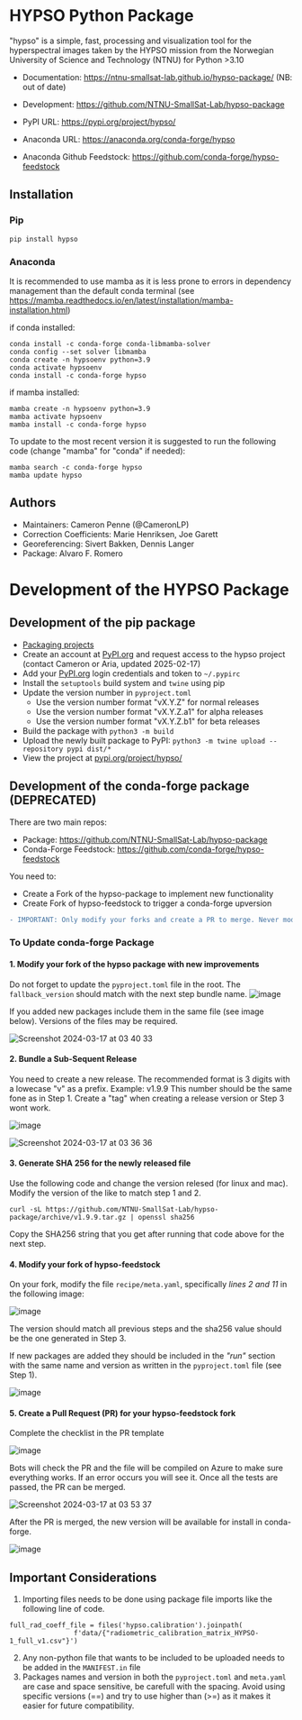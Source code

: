 # HYPSO Python Package
"hypso" is a simple, fast, processing and visualization tool for the hyperspectral
images taken by the HYPSO mission from the Norwegian University of Science and
Technology (NTNU) for Python >3.10

- Documentation: https://ntnu-smallsat-lab.github.io/hypso-package/ (NB: out of date)
  
- Development: https://github.com/NTNU-SmallSat-Lab/hypso-package
  
- PyPI URL: https://pypi.org/project/hypso/
  
- Anaconda URL: https://anaconda.org/conda-forge/hypso

- Anaconda Github Feedstock: https://github.com/conda-forge/hypso-feedstock

## Installation

### Pip 
```
pip install hypso
```

### Anaconda
It is recommended to use mamba as it is less prone to errors in dependency management than the default conda terminal (see https://mamba.readthedocs.io/en/latest/installation/mamba-installation.html)

if conda installed:
```
conda install -c conda-forge conda-libmamba-solver 
conda config --set solver libmamba
conda create -n hypsoenv python=3.9
conda activate hypsoenv
conda install -c conda-forge hypso
```

if mamba installed:
```
mamba create -n hypsoenv python=3.9
mamba activate hypsoenv
mamba install -c conda-forge hypso
```

To update to the most recent version it is suggested to run the following code (change "mamba" for "conda" if needed):
```
mamba search -c conda-forge hypso
mamba update hypso
```

## Authors
- Maintainers: Cameron Penne (@CameronLP)
- Correction Coefficients: Marie Henriksen, Joe Garett
- Georeferencing: Sivert Bakken, Dennis Langer
- Package: Alvaro F. Romero



# Development of the HYPSO Package

## Development of the pip package
- [Packaging projects](https://packaging.python.org/en/latest/tutorials/packaging-projects/)
- Create an account at [PyPI.org](https:/pypi.org) and request access to the hypso project (contact Cameron or Aria, updated 2025-02-17)
- Add your [PyPI.org](https:/pypi.org) login credentials and token to `~/.pypirc`
- Install the `setuptools` build system and `twine` using pip 
- Update the version number in `pyproject.toml`
    - Use the version number format "vX.Y.Z" for normal releases 
    - Use the version number format "vX.Y.Z.a1" for alpha releases 
    - Use the version number format "vX.Y.Z.b1" for beta releases 
- Build the package with `python3 -m build`
- Upload the newly built package to PyPI: `python3 -m twine upload --repository pypi dist/*`
- View the project at [pypi.org/project/hypso/](https://pypi.org/project/hypso/)

## Development of the conda-forge package (DEPRECATED)

There are two main repos:
- Package: https://github.com/NTNU-SmallSat-Lab/hypso-package
- Conda-Forge Feedstock: https://github.com/conda-forge/hypso-feedstock

You need to:
- Create a Fork of the hypso-package to implement new functionality
- Create Fork of hypso-feedstock to trigger a conda-forge upversion

```diff
- IMPORTANT: Only modify your forks and create a PR to merge. Never modify directly.

```

### To Update conda-forge Package


#### 1. Modify your fork of the hypso package with new improvements
Do not forget to update the `pyproject.toml` file in the root. The `fallback_version` should match with the next step bundle name.
![image](https://github.com/NTNU-SmallSat-Lab/hypso-package/assets/87340855/bab5072e-cecb-4973-888a-26238c95a3ec)

If you added new packages include them in the same file (see image below). Versions of the files may be required.

![Screenshot 2024-03-17 at 03 40 33](https://github.com/NTNU-SmallSat-Lab/hypso-package/assets/87340855/f61eda77-2830-4956-a7a8-711b5085007b)


#### 2. Bundle a Sub-Sequent Release
You need to create a new release. The recommended format is 3 digits with a lowecase "v" as a prefix. Example: v1.9.9 This number should be the same fone as in Step 1. Create a "tag" when creating a release version or Step 3 wont work.

![image](https://github.com/NTNU-SmallSat-Lab/hypso-package/assets/87340855/6b920b92-6301-447a-860a-9c11720c2923)


![Screenshot 2024-03-17 at 03 36 36](https://github.com/NTNU-SmallSat-Lab/hypso-package/assets/87340855/3e43d2ef-b464-497c-bad7-a1708e6554a3)

#### 3. Generate SHA 256 for the newly released file

Use the following code and change the version relesed (for linux and mac). Modify the version of the like to match step 1 and 2.

    curl -sL https://github.com/NTNU-SmallSat-Lab/hypso-package/archive/v1.9.9.tar.gz | openssl sha256
    
Copy the SHA256 string that you get after running that code above for the next step.

#### 4. Modify your fork of hypso-feedstock

On your fork, modify the file `recipe/meta.yaml`, specifically *lines 2 and 11* in the following image:

![image](https://github.com/NTNU-SmallSat-Lab/hypso-package/assets/87340855/4dea09f0-009e-4789-98da-6c7a706721c4)

The version should match all previous steps and the sha256 value should be the one generated in Step 3.

If new packages are added they should be included in the *"run"* section with the same name and version as written in the `pyproject.toml` file (see Step 1).

![image](https://github.com/NTNU-SmallSat-Lab/hypso-package/assets/87340855/e144b135-b42d-4418-b1b1-3e7944675953)


#### 5. Create a Pull Request (PR) for your hypso-feedstock fork
Complete the checklist in the PR template

![image](https://github.com/NTNU-SmallSat-Lab/hypso-package/assets/87340855/78fdb5e2-b057-42a3-9fb0-9d331b8d93a1)

Bots will check the PR and the file will be compiled on Azure to make sure everything works. If an error occurs you will see it. Once all the tests are passed, the PR can be merged.

![Screenshot 2024-03-17 at 03 53 37](https://github.com/NTNU-SmallSat-Lab/hypso-package/assets/87340855/e3c96101-e73a-4e98-a66c-f101f82b7b9e)

After the PR is merged, the new version will be available for install in conda-forge.

![image](https://github.com/NTNU-SmallSat-Lab/hypso-package/assets/87340855/3b1ce72b-bcc0-4b74-8257-165216ab291f)


## Important Considerations

1. Importing files needs to be done using package file imports like the following line of code.

```
full_rad_coeff_file = files('hypso.calibration').joinpath(
                f'data/{"radiometric_calibration_matrix_HYPSO-1_full_v1.csv"}')
```
    
2. Any non-python file that wants to be included to be uploaded needs to be added in the `MANIFEST.in` file
3. Packages names and version in both the `pyproject.toml` and `meta.yaml` are case and space sensitive, be carefull with the spacing. Avoid using specific versions (==) and try to use higher than (>=) as it makes it easier for future compatibility.
